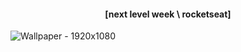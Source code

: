 <h4 align="center">[next level week \ rocketseat]</h4>

![Wallpaper - 1920x1080](https://user-images.githubusercontent.com/103088383/189552469-1e81203d-ae85-45e5-82da-2402b8267203.png)
